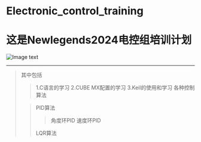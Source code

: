 # Electronic_control_training
# 这是Newlegends2024电控组培训计划

![Image text](https://wuxi.suis.com.cn/wp-content/uploads/sites/15/2018/11/%E7%A4%BE%E4%BC%9A%E4%B8%BB%E4%B9%89%E6%A0%B8%E5%BF%83%E4%BB%B7%E5%80%BC%E8%A7%82%E5%85%9A%E5%BB%BA%E5%B1%95%E6%9D%BF.jpg)

---

> 其中包括
>> 1.C语言的学习
>> 2.CUBE MX配置的学习
>> 3.Keil的使用和学习
> 各种控制算法
> 
>> PID算法
>>> 角度环PID
>>> 速度环PID
>>
>> LQR算法
